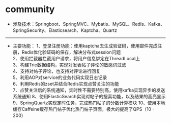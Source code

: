 # community
- 涉及技术：Springboot、SpringMVC、Mybatis、MySQL、Redis、Kafka、SpringSecurity、Elasticsearch、Kaptcha、Quartz
---
- 主要功能：
  1、登录注册功能：使用kaptcha去生成验证码，使用邮件完成注册，Redis优化验证码的保存，解决分布式session问题  
  2、使用拦截器拦截用户请求，将用户信息绑定在ThreadLocal上  
  3、构建Trie数据结构，实现对发表帖子评论的敏感词过滤  
  4、支持对帖子评论，也支持对评论进行回复  
  5、利用AOP对service的业务代码实现日志记录  
  6、利用Redis的zset并结合Redis实现点赞关注的功能  
  7、点赞关注后的系统通知，实时性不需要特别高，使用kafka实现异步的发送系统通知
  8、使用ElasticSearch实现对帖子的搜索功能，以及结果的高亮显示
  9、SpringQuartz实现定时任务，完成热门帖子的分数计算模块
  10、使用本地缓存Caffeine缓存热门帖子优化热门帖子页面，极大的提高了QPS（10 - 200）
